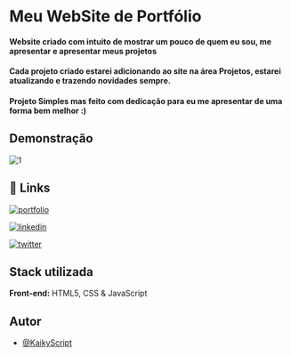 
# Meu WebSite de Portfólio

#### Website criado com intuito de mostrar um pouco de quem eu sou, me apresentar e apresentar meus projetos

#### Cada projeto criado estarei adicionando ao site na área **Projetos**, estarei atualizando e trazendo novidades **sempre**.

#### Projeto Simples mas feito com dedicação para eu me apresentar de uma forma bem melhor **:)**



## Demonstração

![1](https://user-images.githubusercontent.com/102567706/164049257-4e6bb43f-8531-45e9-8b96-e4e280af63c1.PNG)


## 🔗 Links
[![portfolio](https://img.shields.io/badge/my_portfolio-000?style=for-the-badge&logo=ko-fi&logoColor=white)](https://)

[![linkedin](https://img.shields.io/badge/linkedin-0A66C2?style=for-the-badge&logo=linkedin&logoColor=white)](https://www.linkedin.com/kaikyelbermsousa/)

[![twitter](https://img.shields.io/badge/twitter-1DA1F2?style=for-the-badge&logo=twitter&logoColor=white)](https://twitter.com/kscript0day)


## Stack utilizada

**Front-end:** HTML5, CSS & JavaScript
## Autor

- [@KaikyScript](https://www.github.com/KaikyScript)

